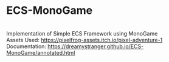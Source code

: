# ECS-MonoGame
<br/>Implementation of Simple ECS Framework using MonoGame
<br/>Assets Used: https://pixelfrog-assets.itch.io/pixel-adventure-1
<br/>Documentation: https://dreamystranger.github.io/ECS-MonoGame/annotated.html
